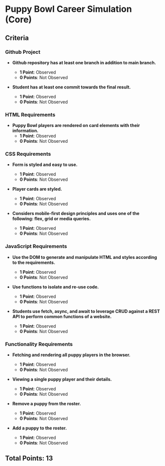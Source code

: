 # Puppy Bowl Career Simulation (Core)

## Criteria

### Github Project

- **Github repository has at least one branch in addition to main branch.**

  - **1 Point**: Observed
  - **0 Points**: Not Observed

- **Student has at least one commit towards the final result.**
  - **1 Point**: Observed
  - **0 Points**: Not Observed

### HTML Requirements

- **Puppy Bowl players are rendered on card elements with their information.**
  - **1 Point**: Observed
  - **0 Points**: Not Observed

### CSS Requirements

- **Form is styled and easy to use.**

  - **1 Point**: Observed
  - **0 Points**: Not Observed

- **Player cards are styled.**

  - **1 Point**: Observed
  - **0 Points**: Not Observed

- **Considers mobile-first design principles and uses one of the following: flex, grid or media queries.**
  - **1 Point**: Observed
  - **0 Points**: Not Observed

### JavaScript Requirements

- **Use the DOM to generate and manipulate HTML and styles according to the requirements.**

  - **1 Point**: Observed
  - **0 Points**: Not Observed

- **Use functions to isolate and re-use code.**

  - **1 Point**: Observed
  - **0 Points**: Not Observed

- **Students use fetch, async, and await to leverage CRUD against a REST API to perform common functions of a website.**
  - **1 Point**: Observed
  - **0 Points**: Not Observed

### Functionality Requirements

- **Fetching and rendering all puppy players in the browser.**

  - **1 Point**: Observed
  - **0 Points**: Not Observed

- **Viewing a single puppy player and their details.**

  - **1 Point**: Observed
  - **0 Points**: Not Observed

- **Remove a puppy from the roster.**

  - **1 Point**: Observed
  - **0 Points**: Not Observed

- **Add a puppy to the roster.**
  - **1 Point**: Observed
  - **0 Points**: Not Observed

## Total Points: 13

